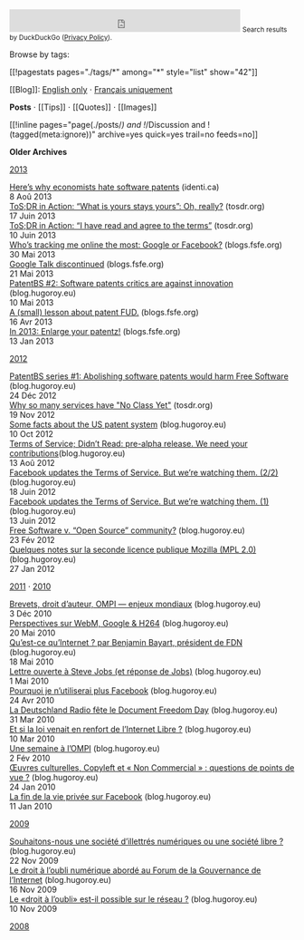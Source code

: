 <div class="searchddg">
<iframe src="https://duckduckgo.com/search.html?site=hroy.eu&prefill=search on hroy.eu with DuckDuckGo&focus=yes" style="overflow:hidden;margin:0 auto;padding:0;width:100%;max-width:408px;height:40px;" frameborder="0"></iframe>
<small>Search results by DuckDuckGo (<a href="https://duckduckgo.com/privacy">Privacy Policy</a>).</small>
</div>



Browse by tags:

<nav class="tags main-tags">
[[!pagestats pages="./tags/*" among="*" style="list" show="42"]]
</nav>

[[Blog]]: [English only](/blog/en/) ⋅ [Français uniquement](/blog/fr)

**Posts** ⋅ [[Tips]] ⋅ [[Quotes]] ⋅ [[Images]]

[[!inline pages="page(./posts/*) and !*/Discussion and !(tagged(meta:ignore))" archive=yes
quick=yes trail=no feeds=no]]


**Older Archives**


[2013](https://web.archive.org/web/20131031153049/http://blog.hugoroy.eu/2013/)

<div class="archivepage" id="2013-08-01">
<a class="title" href="//identi.ca/hugoroy/note/8zgqhZC8TiOU4Lu6EZSdlg">Here’s why economists hate software patents</a> <span class="link-out">(identi.ca)</span><br>
<span class="archivepagedate"><time class="dt-published" datetime="2013-08-01T16:05:41Z">8 Aoû 2013</time></br>
</div>

<div class="archivepage" id="2013-06-17">
<a class="title" href="//tosdr.org/blog/tosdr-in-action-owned.html">ToS;DR in Action: “What is yours stays yours”: Oh, really?</a> <span class="link-out">(tosdr.org)</span><br>
<span class="archivepagedate"><time class="dt-published" datetime="2013-06-17T11:20:00+0200">17 Juin 2013</time></br>
</div>

<div class="archivepage" id="2013-06-10">
<a class="title" href="//tosdr.org/blog/tosdr-in-action-i-have-read-and-agree.html">ToS;DR in Action: “I have read and agree to the terms”</a> <span class="link-out">(tosdr.org)</span><br>
<span class="archivepagedate"><time class="dt-published" datetime="2013-06-10T16:53:00+0200">10 Juin 2013</time></br>
</div>

<div class="archivepage" id="2013-05-30">
<a class="title" href="//blogs.fsfe.org/hugo/2013/05/whos-tracking-me-online-the-most-google-or-facebook/">Who’s tracking me online the most: Google or Facebook?</a> <span class="link-out">(blogs.fsfe.org)</span><br>
<span class="archivepagedate"><time class="dt-published" datetime="2013-05-30T14:22:32+00:00">30 Mai 2013</time></br>
</div>

<div class="archivepage" id="2013-05-21">
<a class="title" href="//blogs.fsfe.org/hugo/?p=545">Google Talk discontinued</a> <span class="link-out">(blogs.fsfe.org)</span><br>
<span class="archivepagedate"><time class="dt-published" datetime="2013-05-21">21 Mai 2013</time></span>
</div>

<div class="archivepage" id="2013-05-10">
<a class="title" href="http://web.archive.org/web/20130522091034/http://blog.hugoroy.eu/2013/05/10/patentbs-2-software-patents-critics-are-against-innovation/">PatentBS #2: Software patents critics are against innovation</a> <span class="link-out">(blog.hugoroy.eu)</span><br>
<span class="archivepagedate"><time class="dt-published" datetime="2013-05-10">10 Mai 2013</time></br>
</div>

<div class="archivepage" id="2013-04-16">
<a class="title" href="//blogs.fsfe.org/hugo/?p=523">A (small) lesson about patent FUD.</a> <span class="link-out">(blogs.fsfe.org)</span><br>
<span class="archivepagedate"><time class="dt-published" datetime="2013-04-16">16 Avr 2013</time></span>
</div>

<div class="archivepage" id="2013-01-13">
<a class="title" href="//blogs.fsfe.org/hugo/2013/01/in-2013-enlarge-your-patentz/">In 2013: Enlarge your patentz!</a> <span class="link-out">(blogs.fsfe.org)</span><br>
<span class="archivepagedate"><time class="dt-published" datetime="2013-01-13">13 Jan 2013</time></span>
</div>

[2012](https://web.archive.org/web/20130522091034/http://blog.hugoroy.eu/2012/)

<div class="archivepage" id="2012-12-24">
<a class="title" href="http://web.archive.org/web/20130522091034/http://blog.hugoroy.eu/2012/12/24/patentbs-series-1-abolishing-software-patents-would-harm-free-software/">PatentBS series #1: Abolishing software patents would harm Free Software</a> <span class="link-out">(blog.hugoroy.eu)</span><br>
<span class="archivepagedate"><time class="dt-published" datetime="2012-12-24">24 Déc 2012</time></br>
</div>

<div class="archivepage" id="2012-11-19">
<a class="title" href="//tosdr.org/blog/why-no-class-yet.html">Why so many services have "No Class Yet"</a> <span class="link-out">(tosdr.org)</span><br>
<span class="archivepagedate"><time class="dt-published" datetime="2012-11-19T11:10:00+0200">19 Nov 2012</time></span>
</div>

<div class="archivepage" id="2012-10-10">
<a class="title" href="http://web.archive.org/web/20130522091034/http://blog.hugoroy.eu/2012/10/10/some-facts-about-the-us-patent-system/">Some facts about the US patent system</a> <span class="link-out">(blog.hugoroy.eu)</span><br>
<span class="archivepagedate"><time class="dt-published" datetime="2012-10-10">10 Oct 2012</time></br>
</div>

<div class="archivepage" id="2012-08-13">
<a class="title" href="http://web.archive.org/web/20130522091034/http://blog.hugoroy.eu/2012/08/13/terms-of-service-didnt-read-pre-alpha-release-we-need-your-contributions/">Terms of Service; Didn&#8217;t Read: pre-alpha release. We need your contributions</a><span class="link-out">(blog.hugoroy.eu)</span><br>
<span class="archivepagedate"><time class="dt-published" datetime="2012-08-13T15:55:56+0000">13 Aoû 2012</time></br>
</div>

<div class="archivepage" id="2012-06-18">
<a class="title" href="http://web.archive.org/web/20130522091034/http://blog.hugoroy.eu/2012/06/18/facebook-updates-the-terms-of-service-but-were-watching-them-22/">Facebook updates the Terms of Service. But we’re watching them. (2/2)</a> <span class="link-out">(blog.hugoroy.eu)</span><br>
<span class="archivepagedate"><time class="dt-published" datetime="2012-06-18T17:25:30+0000">18 Juin 2012</time></span>
</div>

<div class="archivepage" id="2012-06-13">
<a class="title" href="http://web.archive.org/web/20130522091034/http://blog.hugoroy.eu/2012/06/13/facebook-update-their-terms-of-service-but-were-watching-them/">Facebook updates the Terms of Service. But we&#8217;re watching them. (1)</a> <span class="link-out">(blog.hugoroy.eu)</span><br>
<span class="archivepagedate"><time class="dt-published" datetime="2012-06-13T16:17:20+0000">13 Juin 2012</time></span>
</div>

<div class="archivepage" id="2012-02-23">
<a class="title" href="http://web.archive.org/web/20130522091034/http://blog.hugoroy.eu/2012/02/23/free-software-v-open-source-community/">Free Software v. “Open Source” community?</a> <span class="link-out">(blog.hugoroy.eu)</span><br>
<span class="archivepagedate"><time class="dt-published" datetime="2012-02-23">23 Fév 2012</time></br>
</div>

<div class="archivepage" id="2012-01-27">
<a class="title" href="http://web.archive.org/web/20130522091034/http://blog.hugoroy.eu/2012/01/27/quelques-notes-sur-la-seconde-licence-publique-mozilla-mpl-2-0/">Quelques notes sur la seconde licence publique Mozilla (MPL 2.0)</a> <span class="link-out">(blog.hugoroy.eu)</span><br>
<span class="archivepagedate"><time class="dt-published" datetime="2012-01-27">27 Jan 2012</time></br>
</div>

[2011](https://web.archive.org/web/20130522091034/http://blog.hugoroy.eu/2011/) ⋅ [2010](https://web.archive.org/web/20130522091034/http://blog.hugoroy.eu/2010/)

<div class="archivepage" id="2010-12-03">
<a class="title" href="http://web.archive.org/web/20130522091034/http://blog.hugoroy.eu/2010/12/03/brevets-droit-dauteur-ompi-enjeux-mondiaux/">Brevets, droit d’auteur, OMPI — enjeux mondiaux</a> <span class="link-out">(blog.hugoroy.eu)</span><br>
<span class="archivepagedate"><time class="dt-published" datetime="2010-12-03">3 Déc 2010</time></span>
</div>

<div class="archivepage" id="2010-05-20">
<a class="title" href="http://web.archive.org/web/20130522091034/http://blog.hugoroy.eu/2010/05/20/perspectives-sur-webm-google-h-264/">Perspectives sur WebM, Google & H264</a> <span class="link-out">(blog.hugoroy.eu)</span><br>
<span class="archivepagedate"><time class="dt-published" datetime="2010-05-20">20 Mai 2010</time></br>
</div>

<div class="archivepage" id="2010-05-18">
<a class="title" href="http://web.archive.org/web/20130522091034/http://blog.hugoroy.eu/2010/05/18/quest-ce-quinternet-par-benjamin-bayart-president-de-fdn/">Qu’est-ce qu’Internet&nbsp;? par Benjamin Bayart, président de FDN</a> <span class="link-out">(blog.hugoroy.eu)</span><br>
<span class="archivepagedate"><time class="dt-published" datetime="2010-05-18">18 Mai 2010</time></span>
</div>

<div class="archivepage" id="2010-05-01">
<a class="title" href="http://web.archive.org/web/20130522091034/http://blog.hugoroy.eu/2010/05/01/lettre-ouverte-a-steve-jobs-et-reponse-de-jobs/">Lettre ouverte à Steve Jobs (et réponse de Jobs)</a> <span class="link-out">(blog.hugoroy.eu)</span><br>
<span class="archivepagedate"><time class="dt-published" datetime="2010-05-01">1 Mai 2010</time></br>
</div>

<div class="archivepage" id="2010-04-24">
<a class="title" href="http://web.archive.org/web/20130522091034/http://blog.hugoroy.eu/2010/04/24/pourquoi-je-nutiliserai-plus-facebook/">Pourquoi je n’utiliserai plus Facebook</a> <span class="link-out">(blog.hugoroy.eu)</span><br>
<span class="archivepagedate"><time class="dt-published" datetime="2010-04-24">24 Avr 2010</time></span>
</div>

<div class="archivepage" id="2010-03-31">
<a class="title" href="http://web.archive.org/web/20130522091034/http://blog.hugoroy.eu/2010/03/31/la-deutschland-radio-fete-le-document-freedom-day/">La Deutschland Radio fête le Document Freedom Day</a> <span class="link-out">(blog.hugoroy.eu)</span><br>
<span class="archivepagedate"><time class="dt-published" datetime="2010-03-31">31 Mar 2010</time></span>
</div>

<div class="archivepage" id="2010-03-10">
<a class="title" href="http://web.archive.org/web/20130522091034/http://blog.hugoroy.eu/2010/03/10/et-si-la-loi-venait-en-renfort-de-linternet-libre/">Et si la loi venait en renfort de l’Internet Libre&nbsp;?</a> <span class="link-out">(blog.hugoroy.eu)</span><br>
<span class="archivepagedate"><time class="dt-published" datetime="2010-03-10">10 Mar 2010</time></br>
</div>

<div class="archivepage" id="2010-02-02">
<a class="title" href="http://web.archive.org/web/20130522091034/http://blog.hugoroy.eu/2010/02/02/une-semaine-a-lompi/">Une semaine à l’OMPI</a> <span class="link-out">(blog.hugoroy.eu)</span><br>
<span class="archivepagedate"><time class="dt-published" datetime="2010-02-02">2 Fév 2010</time></span> </div>

<div class="archivepage" id="2010-01-24">
<a class="title" href="http://web.archive.org/web/20130522091034/http://blog.hugoroy.eu/2010/01/24/oeuvres-culturelles-copyleft-et-non-commercial-questions-de-points-de-vue/">Œuvres culturelles, Copyleft et « Non Commercial » : questions de points de vue&nbsp;?</a> <span class="link-out">(blog.hugoroy.eu)</span><br>
<span class="archivepagedate"><time class="dt-published" datetime="2010-01-24">24 Jan 2010</time></span>
</div>

<div class="archivepage" id="2010-01-11">
<a class="title" href="http://web.archive.org/web/20130522091034/http://blog.hugoroy.eu/2010/01/11/la-fin-de-la-vie-privee-sur-facebook/">La fin de la vie privée sur Facebook</a> <span class="link-out">(blog.hugoroy.eu)</span><br>
<span class="archivepagedate"><time class="dt-published" datetime="2010-01-11">11 Jan 2010</time></br>
</div>

[2009](https://web.archive.org/web/20130522091034/http://blog.hugoroy.eu/2009/)

<div class="archivepage" id="2009-11-22">
<a class="title" href="http://web.archive.org/web/20130522091034/http://blog.hugoroy.eu/2009/11/22/souhaitons-nous-une-societe-dillettres-numeriques-ou-une-societe-libre/">Souhaitons-nous une société d’illettrés numériques ou une société libre&nbsp;?</a> <span class="link-out">(blog.hugoroy.eu)</span><br>
<span class="archivepagedate"><time class="dt-published" datetime="2009-11-22">22 Nov 2009</time></span>
</div>

<div class="archivepage" id="2009-11-16">
<a class="title" href="http://web.archive.org/web/20130522091034/http://blog.hugoroy.eu/2009/11/16/le-droit-a-loubli-numerique-aborde-au-forum-de-la-gouvernance-de-linternet/">Le droit à l’oubli numérique abordé au Forum de la Gouvernance de l’Internet</a> <span class="link-out">(blog.hugoroy.eu)</span><br>
<span class="archivepagedate"><time class="dt-published" datetime="2009-11-16">16 Nov 2009</time></br>
</div>

<div class="archivepage" id="2009-11-10">
<a class="title" href="http://web.archive.org/web/20130522091034/http://blog.hugoroy.eu/2009/11/10/le-droit-a-loubli-est-il-possible-sur-le-reseau/">Le «droit à l’oubli» est-il possible sur le réseau&nbsp;?</a> <span class="link-out">(blog.hugoroy.eu)</span><br>
<span class="archivepagedate"><time class="dt-published" datetime="2009-11-10">10 Nov 2009</time></br>
</div>

[2008](https://web.archive.org/web/20130522091034/http://blog.hugoroy.eu/2008/)
